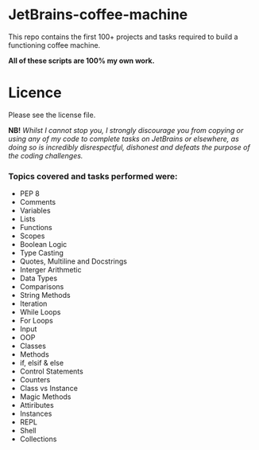 # JetBrains-coffee-machine

This repo contains the first 100+ projects and tasks required to build a functioning coffee machine.

**All of these scripts are 100% my own work.**

# Licence
Please see the license file.

**NB!** *Whilst I cannot stop you, I strongly discourage you from copying or using any of my code to complete tasks on JetBrains or elsewhere, as doing so is incredibly disrespectful, dishonest and defeats the purpose of the coding challenges.*

### Topics covered and tasks performed were:

* PEP 8
* Comments
* Variables
* Lists
* Functions
* Scopes
* Boolean Logic
* Type Casting
* Quotes, Multiline and Docstrings
* Interger Arithmetic
* Data Types
* Comparisons
* String Methods
* Iteration
* While Loops
* For Loops
* Input
* OOP
* Classes
* Methods
* if, elsif & else
* Control Statements
* Counters
* Class vs Instance
* Magic Methods
* Attiributes
* Instances
* REPL
* Shell
* Collections
